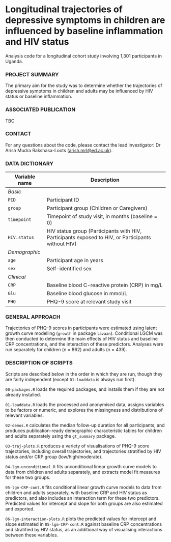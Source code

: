 # Longitudinal trajectories of depressive symptoms in children are influenced by baseline inflammation and HIV status
Analysis code for a longitudinal cohort study involving 1,301 participants in Uganda.

### PROJECT SUMMARY
The primary aim for the study was to determine whether the trajectories of depressive symptoms in children and adults may be influenced by HIV status or baseline inflammation.

### ASSOCIATED PUBLICATION
TBC

### CONTACT
For any questions about the code, please contact the lead investigator: Dr Arish Mudra Rakshasa-Loots ([arish.mrl@ed.ac.uk](mailto:arish.mrl@ed.ac.uk)).

### DATA DICTIONARY
Variable name | Description
--- | ---
_Basic_ | 
`PID` | Participant ID
`group` | Participant group (Children or Caregivers)
`timepoint` | Timepoint of study visit, in months (baseline = 0)
`HIV.status` | HIV status group (Participants with HIV, Participants exposed to HIV, or Participants without HIV)
_Demographic_ | 
`age` | Participant age in years
`sex` | Self-identified sex
_Clinical_ | 
`CRP` | Baseline blood C-reactive protein (CRP) in mg/L
`Glu` | Baseline blood glucose in mmol/L
`PHQ` | PHQ-9 score at relevant study visit



### GENERAL APPROACH
Trajectories of PHQ-9 scores in participants were estimated using latent growth curve modelling (`growth` in package `lavaan`). Conditional LGCM was then conducted to determine the main effects of HIV status and baseline CRP concentrations, and the interaction of these predictors. Analyses were run separately for children (n = 862) and adults (n = 439).

### DESCRIPTION OF SCRIPTS
Scripts are described below in the order in which they are run, though they are fairly independent (except `01-loaddata` is always run first).

`00-packages.R` loads the required packages, and installs them if they are not already installed.

`01-loaddata.R` loads the processed and anonymised data, assigns variables to be factors or numeric, and explores the missingness and distributions of relevant variables.

`02-demos.R` calculates the median follow-up duration for all participants, and produces publication-ready demographic characteristic tables for children and adults separately using the `gt_summary` package.

`03-traj-plots.R` produces a variety of visualisations of PHQ-9 score trajectories, including overall trajectories, and trajectories stratified by HIV status and/or CRP group (low/high/moderate).

`04-lgm-unconditional.R` fits unconditional linear growth curve models to data from children and adults separately, and extracts model fit measures for these two groups.

`05-lgm-CRP-cont.R` fits conditional linear growth curve models to data from children and adults separately, with baseline CRP and HIV status as predictors, and also includes an interaction term for these two predictors. Predicted values for intercept and slope for both groups are also estimated and exported.

`06-lgm-interaction-plots.R` plots the predicted values for intercept and slope estimated in `05-lgm-CRP-cont.R` against baseline CRP concentrations and stratified by HIV status, as an additional way of visualising interactions between these variables.

